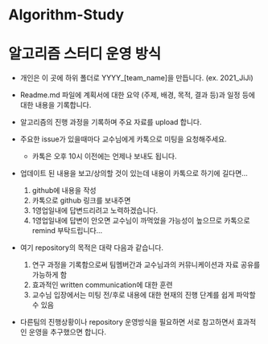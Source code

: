 # Algorithm-Study

# 알고리즘 스터디 운영 방식

+ 개인은 이 곳에 하위 폴더로 YYYY_[team_name]을 만듭니다. (ex. 2021_JiJi)
+ Readme.md 파일에 계획서에 대한 요약 (주제, 배경, 목적, 결과 등)과 일정 등에 대한 내용을 기록합니다.
+ 알고리즘의 진행 과정을 기록하며 주요 자료를 upload 합니다.

+ 주요한 issue가 있을때마다 교수님에게 카톡으로 미팅을 요청해주세요. 
    + 카톡은 오후 10시 이전에는 언제나 보내도 됩니다.

+ 업데이트 된 내용을 보고/상의할 것이 있는데 내용이 카톡으로 하기에 길다면... 
    1. github에 내용을 작성
    2. 카톡으로 github 링크를 보내주면
    3. 1영업일내에 답변드리려고 노력하겠습니다.
    4. 1영업일내에 답변이 안오면 교수님이 까먹었을 가능성이 높으므로 카톡으로 remind 부탁드립니다...

+ 여기 repository의 목적은 대략 다음과 같습니다.
    1. 연구 과정을 기록함으로써 팀멤버간과 교수님과의 커뮤니케이션과 자료 공유를 가능하게 함
    2. 효과적인 written communication에 대한 훈련
    3. 교수님 입장에서는 미팅 전/후로 내용에 대한 현재의 진행 단계를 쉽게 파악할 수 있음
    
+ 다른팀의 진행상황이나 repository 운영방식을 필요하면 서로 참고하면서 효과적인 운영을 추구했으면 합니다.
